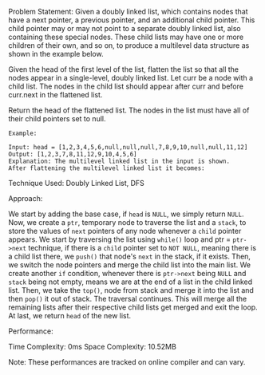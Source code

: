 Problem Statement: Given a doubly linked list, which contains nodes that have a next pointer, a previous pointer, and an additional child pointer. This child pointer may or may not point to a separate doubly linked list, also containing these special nodes. These child lists may have one or more children of their own, and so on, to produce a multilevel data structure as shown in the example below.

Given the head of the first level of the list, flatten the list so that all the nodes appear in a single-level, doubly linked list. Let curr be a node with a child list. The nodes in the child list should appear after curr and before curr.next in the flattened list.

Return the head of the flattened list. The nodes in the list must have all of their child pointers set to null.

```
Example:

Input: head = [1,2,3,4,5,6,null,null,null,7,8,9,10,null,null,11,12]
Output: [1,2,3,7,8,11,12,9,10,4,5,6]
Explanation: The multilevel linked list in the input is shown.
After flattening the multilevel linked list it becomes:

```

Technique Used: Doubly Linked List, DFS

Approach:

We start by adding the base case, if `head` is `NULL`, we simply return `NULL`. Now, we create a `ptr`, temporary node to traverse the list and a `stack`, to store the values of `next` pointers of any node whenever a `child` pointer appears. We start by traversing the list using `while()` loop and ptr = `ptr->next` technique, if there is a `child` pointer set to `NOT NULL`, meaning there is a child list there, we `push()` that node's `next` in the stack, if it exists. Then, we switch the node pointers and merge the child list into the main list. We create another `if` condition, whenever there is `ptr->next` being `NULL` and `stack` being not empty, means we are at the end of a list in the child linked list. Then, we take the `top()`, node from stack and merge it into the list and then `pop()` it out of stack. The traversal continues. This will merge all the remaining lists after their respective child lists get merged and exit the loop. At last, we return `head` of the new list.

Performance:

Time Complexity: 0ms
Space Complexity: 10.52MB

Note: These performances are tracked on online compiler and can vary.

